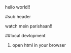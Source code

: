 hello world!!

#sub header

watch mein parishaan!!

##local devlopment

1. open html in your browser
